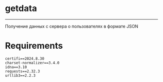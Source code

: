 # getdata
____
Получение данных с сервера о пользователях в формате JSON 

# Requirements
```
certifi==2024.8.30
charset-normalizer==3.4.0
idna==3.10
requests==2.32.3
urllib3==2.2.3
```